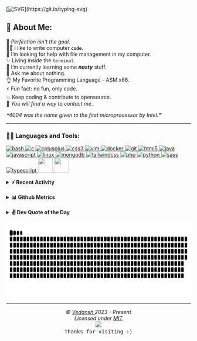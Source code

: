 <!-- Copyright by Vedansh (offensive-vk) 2022 - Present. All Rights Reserved. -->
[![SVG](https://readme-typing-svg.demolab.com?font=Fira+Code&size=50&duration=1500&pause=1000&color=20F77B&width=850&height=100&lines=Fine+,+Have+A+Look+Around;You'll+Find+Some+Cool+Stuff;Thank+you+for+being+here.)](https://git.io/typing-svg)

## 💫 About Me:
🔭 _Perfection isn't the goal_.<br>🧑‍💻 I like to write computer **`code`**.<br>🤝 I’m looking for help with file management in my computer.<br>✨ Living inside the `terminal`. <br>🌱 I’m currently learning some _**nasty**_ stuff. <br>💬 Ask me about nothing. <br> 👌 My Favorite Programming Language - ASM x86. <br>⚡ Fun fact: no fun, only code. <br> 💥 Keep coding & contribute to opensource. <br> 📧 _You will find a way to contact me_.

<!--STARTS_HERE_QUOTE_README-->
<i>❝4004 was the name given to the first microprocessor by Intel.❞</i>
<!--ENDS_HERE_QUOTE_README-->

***
<h3 align="left" title="...and I'm happy to see you here :)">🧑‍💻 Languages and Tools: </h3>
    <p align="left"> 
        <a href="https://www.gnu.org/software/bash/" target="_blank" rel="noreferrer"> 
            <img src="https://cdn.jsdelivr.net/gh/offensive-vk/Icons@master/bash/bash-original.svg" alt="bash" width="40" height="40" /> </a>
        <a href="https://www.cprogramming.com/" target="_blank" rel="noreferrer"> 
            <img src="https://cdn.jsdelivr.net/gh/offensive-vk/Icons@master/c/c-original.svg" alt="c" width="40" height="40" /> </a> 
        <a href="https://www.w3schools.com/cpp/" target="_blank" rel="noreferrer"> 
            <img src="https://cdn.jsdelivr.net/gh/offensive-vk/Icons@master/cplusplus/cplusplus-original.svg" alt="cplusplus" width="40" height="40" /> </a> 
        <a href="https://www.w3schools.com/css/" target="_blank" rel="noreferrer"> 
            <img src="https://cdn.jsdelivr.net/gh/offensive-vk/Icons@master/css3/css3-original.svg" alt="css3" width="40" height="40" /> </a> 
        <a href="https://vim.org" target="_blank" rel="noreferrer">
            <img src="https://cdn.jsdelivr.net/gh/offensive-vk/Icons@master/vim/vim-original.svg" alt="vim" width="40" height="40" /> </a> 
        <a href="https://docker.com/" target="_blank" rel="noreferrer"> 
            <img src="https://cdn.jsdelivr.net/gh/offensive-vk/Icons@master/docker/docker-original.svg" alt="docker" width="40" height="40" /> </a>
        <a href="https://git-scm.com/" target="_blank" rel="noreferrer"> 
            <img src="https://www.vectorlogo.zone/logos/git-scm/git-scm-icon.svg" alt="git" width="40" height="40" /> </a> 
        <a href="https://www.w3.org/html/" target="_blank" rel="noreferrer"> 
            <img src="https://cdn.jsdelivr.net/gh/offensive-vk/Icons@master/html5/html5-original.svg" alt="html5" width="40" height="40" /> </a> 
        <a href="https://www.java.com" target="_blank" rel="noreferrer">
            <img src="https://cdn.jsdelivr.net/gh/offensive-vk/Icons@master/java/java-original.svg" alt="java" width="40" height="40" /> </a> 
        <a href="https://developer.mozilla.org/en-US/docs/Web/JavaScript" target="_blank" rel="noreferrer">
            <img src="https://cdn.jsdelivr.net/gh/offensive-vk/Icons@master/javascript/javascript-original.svg" alt="javascript" width="40" height="40" /> </a> 
        <a href="https://www.linux.org/" target="_blank" rel="noreferrer"> 
            <img src="https://cdn.jsdelivr.net/gh/offensive-vk/Icons@master/linux/linux-original.svg" alt="linux" width="40" height="40" /> </a> 
        <a href="https://www.mongodb.com/" target="_blank" rel="noreferrer"> 
            <img src="https://cdn.jsdelivr.net/gh/offensive-vk/Icons@master/mongodb/mongodb-original-wordmark.svg" alt="mongodb" width="40" height="40" /> </a> 
        <a href="https://www.tailwindcss.com/" target="_blank" rel="noreferrer"> 
            <img src="https://cdn.jsdelivr.net/gh/offensive-vk/Icons@master/tailwindcss/tailwindcss-original.svg" alt="tailwindcss" width="40" height="40" /> </a> 
        <a href="https://www.php.net" target="_blank" rel="noreferrer"> 
            <img src="https://cdn.jsdelivr.net/gh/offensive-vk/Icons@master/php/php-original.svg" alt="php" width="40" height="40" /> </a> 
        <a href="https://www.python.org" target="_blank" rel="noreferrer"> 
            <img src="https://cdn.jsdelivr.net/gh/offensive-vk/Icons@master/python/python-original.svg" alt="python" width="40" height="40" /> </a> 
        <a href="https://sass-lang.com" target="_blank" rel="noreferrer"> 
            <img src="https://cdn.jsdelivr.net/gh/offensive-vk/Icons@master/sass/sass-original.svg" alt="sass" width="40" height="40" /> </a> 
        <a href="https://www.typescriptlang.org/" target="_blank" rel="noreferrer"> 
            <img src="https://cdn.jsdelivr.net/gh/offensive-vk/Icons@master/typescript/typescript-plain.svg" alt="typescript" width="40" height="40" /> </a> 
        <a href="https://github.com/" target="_blank" rel="noreferrer">
            <img src="https://cdn.jsdelivr.net/gh/offensive-vk/Icons@master/github/github-original.svg" height="40" width="40" /> </a>
        <a href="https://npmjs.org/" target="_blank" rel="noreferrer">
            <img src="https://cdn.jsdelivr.net/gh/offensive-vk/Icons@master/npm/npm-original-wordmark.svg" height="40" width="40" /> </a>
    </p>

<details>
  <summary><b>⚡ Recent Activity</b></summary>
    <br>
    <p align="left">
        <a href="https://github.com/offensive-vk/">
            <img align='right' width=300 height=300 src="https://github-contribution-stats.vercel.app/api/?username=offensive-vk" alt='stats'>
        </a>
    </p>
<p align="left">
    
<!--START_SECTION:activity-->
1. 💪 Opened PR [#20](https://github.com/offensive-vk/override.ps1/pull/20) in [offensive-vk/override.ps1](https://github.com/offensive-vk/override.ps1)
2. 💪 Opened PR [#19](https://github.com/offensive-vk/override.ps1/pull/19) in [offensive-vk/override.ps1](https://github.com/offensive-vk/override.ps1)
3. 🎉 Merged PR [#27](https://github.com/offensive-vk/Collection/pull/27) in [offensive-vk/Collection](https://github.com/offensive-vk/Collection)
4. 🎉 Merged PR [#12](https://github.com/offensive-vk/Learn-Python/pull/12) in [offensive-vk/Learn-Python](https://github.com/offensive-vk/Learn-Python)
5. 🎉 Merged PR [#24](https://github.com/offensive-vk/AwesomeCloud/pull/24) in [offensive-vk/AwesomeCloud](https://github.com/offensive-vk/AwesomeCloud)
6. 🎉 Merged PR [#112](https://github.com/offensive-vk/UntilEverything/pull/112) in [offensive-vk/UntilEverything](https://github.com/offensive-vk/UntilEverything)
7. 🔒 Closed issue [#40](https://github.com/offensive-vk/Classics/issues/40) in [offensive-vk/Classics](https://github.com/offensive-vk/Classics)
8. 🎉 Merged PR [#42](https://github.com/offensive-vk/Classics/pull/42) in [offensive-vk/Classics](https://github.com/offensive-vk/Classics)
9. 💪 Opened PR [#46](https://github.com/offensive-vk/Classics/pull/46) in [offensive-vk/Classics](https://github.com/offensive-vk/Classics)
10. 🎉 Merged PR [#45](https://github.com/offensive-vk/Classics/pull/45) in [offensive-vk/Classics](https://github.com/offensive-vk/Classics)
11. 🔒 Closed issue [#58](https://github.com/offensive-vk/UntilEverything/issues/58) in [offensive-vk/UntilEverything](https://github.com/offensive-vk/UntilEverything)
12. 🎉 Merged PR [#59](https://github.com/offensive-vk/UntilEverything/pull/59) in [offensive-vk/UntilEverything](https://github.com/offensive-vk/UntilEverything)
13. 🔒 Closed issue [#57](https://github.com/offensive-vk/UntilEverything/issues/57) in [offensive-vk/UntilEverything](https://github.com/offensive-vk/UntilEverything)
14. 🎉 Merged PR [#60](https://github.com/offensive-vk/UntilEverything/pull/60) in [offensive-vk/UntilEverything](https://github.com/offensive-vk/UntilEverything)
15. 🔒 Closed issue [#49](https://github.com/offensive-vk/UntilEverything/issues/49) in [offensive-vk/UntilEverything](https://github.com/offensive-vk/UntilEverything)
<!--END_SECTION:activity-->

</p>

***
➡️  **[Click Here To See More Activity](assets/RECENT.md)**
</details>

<br>
<details>
    <summary><b>📊 Github Metrics</b></summary>
    <img align="center" width=600 height=400 src="./profile-3d-contrib/profile-green-animate.svg" alt='metrics' />
</details>

<!--
![](https://github-readme-streak-stats.herokuapp.com/?user=offensive-vk&theme=shades-of-purple&hide_border=true) 
![](https://github-readme-stats.vercel.app/api/top-langs/?username=offensive-vk&theme=shades-of-purple&hide_border=true&include_all_commits=true&count_private=true&layout=compact)
-->

<br>
<details>
    <summary><b>✌️ Dev Quote of the Day</b></summary>
    <img align="center" src="https://quotes-github-readme.vercel.app/api?type=horizontal&theme=radical" alt='dev-quote' />
</details>

<br>
<div align="center">
    <img src="https://github.com/offensive-vk/offensive-vk/blob/master/assets/github-snake.svg" height=200 width=800 alt="snake" />
</div>

***

<p align="center">
  <i>&copy; <a href="https://github.com/offensive-vk/">Vedansh </a> 2023 - Present</i><br>
  <i>Licensed under <a href="https://mit-license.org/">MIT</a></i><br>
  <a href="https://github.com/npm-run-test"><img src="https://i.ibb.co/4KtpYxb/octocat-clean-mini.png" /></a><br>
  <kbd>Thanks for visiting :)</kbd>
</p>

<!-- Copyright by Vedansh (offensive-vk) 2022 - Present. All Rights Reserved. -->
